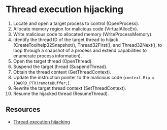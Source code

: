 # Thread execution hijacking

1. Locate and open a target process to control (OpenProcess).
2. Allocate memory region for malicious code (VirtualAllocEx).
3. Write malicious code to allocated memory (WriteProcessMemory).
4. Identify the thread ID of the target thread to hijack (CreateToolhelp32Snapshot(), Thread32First(), and Thread32Next(), to loop through a snapshot of a process and extend capabilities to enumerate process information).
5. Open the target thread (OpenThread).
6. Suspend the target thread (SuspendThread).
7. Obtain the thread context (GetThreadContext).
8. Update the instruction pointer to the malicious code (`context.Rip = (DWORD_PTR)remoteBuffer;`).
9. Rewrite the target thread context (SetThreadContext).
10. Resume the hijacked thread (ResumeThread).

## Resources

* [Thread execution hijacking](https://attack.mitre.org/techniques/T1055/003/)
